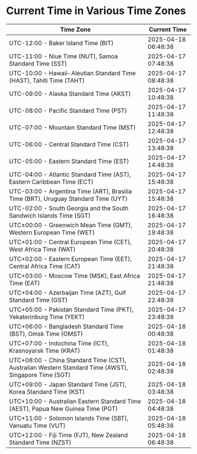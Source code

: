 # Current Time in Various Time Zones

| Time Zone | Current Time |
|-----------|--------------|
| UTC-12:00 - Baker Island Time (BIT) | 2025-04-18 06:48:38 |
| UTC-11:00 - Niue Time (NUT), Samoa Standard Time (SST) | 2025-04-17 07:48:38 |
| UTC-10:00 - Hawaii-Aleutian Standard Time (HAST), Tahiti Time (TAHT) | 2025-04-17 08:48:38 |
| UTC-09:00 - Alaska Standard Time (AKST) | 2025-04-17 10:48:38 |
| UTC-08:00 - Pacific Standard Time (PST) | 2025-04-17 11:48:38 |
| UTC-07:00 - Mountain Standard Time (MST) | 2025-04-17 12:48:38 |
| UTC-06:00 - Central Standard Time (CST) | 2025-04-17 13:48:38 |
| UTC-05:00 - Eastern Standard Time (EST) | 2025-04-17 14:48:38 |
| UTC-04:00 - Atlantic Standard Time (AST), Eastern Caribbean Time (ECT) | 2025-04-17 15:48:38 |
| UTC-03:00 - Argentina Time (ART), Brasília Time (BRT), Uruguay Standard Time (UYT) | 2025-04-17 15:48:38 |
| UTC-02:00 - South Georgia and the South Sandwich Islands Time (SGT) | 2025-04-17 16:48:38 |
| UTC±00:00 - Greenwich Mean Time (GMT), Western European Time (WET) | 2025-04-17 19:48:38 |
| UTC+01:00 - Central European Time (CET), West Africa Time (WAT) | 2025-04-17 20:48:38 |
| UTC+02:00 - Eastern European Time (EET), Central Africa Time (CAT) | 2025-04-17 21:48:38 |
| UTC+03:00 - Moscow Time (MSK), East Africa Time (EAT) | 2025-04-17 21:48:38 |
| UTC+04:00 - Azerbaijan Time (AZT), Gulf Standard Time (GST) | 2025-04-17 22:48:38 |
| UTC+05:00 - Pakistan Standard Time (PKT), Yekaterinburg Time (YEKT) | 2025-04-17 23:48:38 |
| UTC+06:00 - Bangladesh Standard Time (BST), Omsk Time (OMST) | 2025-04-18 00:48:38 |
| UTC+07:00 - Indochina Time (ICT), Krasnoyarsk Time (KRAT) | 2025-04-18 01:48:38 |
| UTC+08:00 - China Standard Time (CST), Australian Western Standard Time (AWST), Singapore Time (SGT) | 2025-04-18 02:48:38 |
| UTC+09:00 - Japan Standard Time (JST), Korea Standard Time (KST) | 2025-04-18 03:48:38 |
| UTC+10:00 - Australian Eastern Standard Time (AEST), Papua New Guinea Time (PGT) | 2025-04-18 04:48:38 |
| UTC+11:00 - Solomon Islands Time (SBT), Vanuatu Time (VUT) | 2025-04-18 05:48:38 |
| UTC+12:00 - Fiji Time (FJT), New Zealand Standard Time (NZST) | 2025-04-18 06:48:38 |
